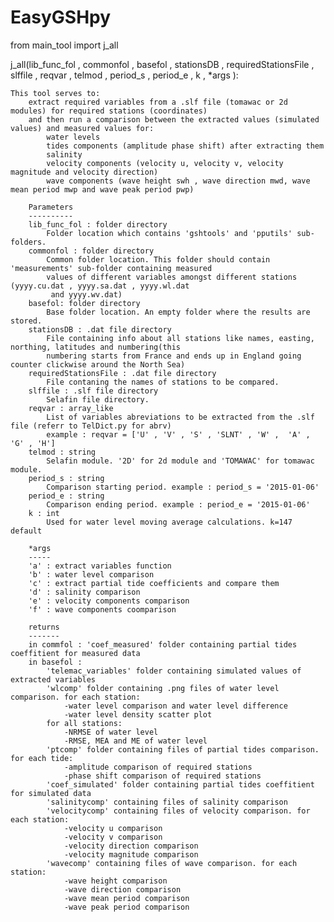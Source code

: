 # EasyGSHpy


from main_tool import j_all

j_all(lib_func_fol , commonfol , basefol , stationsDB , requiredStationsFile , slffile , reqvar , telmod ,  period_s , period_e , k , *args ):
    
    This tool serves to:
        extract required variables from a .slf file (tomawac or 2d modules) for required stations (coordinates)
        and then run a comparison between the extracted values (simulated values) and measured values for:
            water levels
            tides components (amplitude phase shift) after extracting them
            salinity
            velocity components (velocity u, velocity v, velocity magnitude and velocity direction)
            wave components (wave height swh , wave direction mwd, wave mean period mwp and wave peak period pwp)
        
        Parameters
        ----------
        lib_func_fol : folder directory
            Folder location which contains 'gshtools' and 'pputils' sub-folders.
        commonfol : folder directory
            Common folder location. This folder should contain 'measurements' sub-folder containing measured
            values of different variables amongst different stations (yyyy.cu.dat , yyyy.sa.dat , yyyy.wl.dat
             and yyyy.wv.dat)
        basefol: folder directory
            Base folder location. An empty folder where the results are stored.
        stationsDB : .dat file directory 
            File containing info about all stations like names, easting, northing, latitudes and numbering(this 
            numbering starts from France and ends up in England going counter clickwise around the North Sea)
        requiredStationsFile : .dat file directory
            File contaning the names of stations to be compared.
        slffile : .slf file directory 
            Selafin file directory.
        reqvar : array_like
            List of variables abreviations to be extracted from the .slf file (referr to TelDict.py for abrv)
            example : reqvar = ['U' , 'V' , 'S' , 'SLNT' , 'W' ,  'A' , 'G' , 'H']
        telmod : string
            Selafin module. '2D' for 2d module and 'TOMAWAC' for tomawac module.
        period_s : string
            Comparison starting period. example : period_s = '2015-01-06' 
        period_e : string
            Comparison ending period. example : period_e = '2015-01-06' 
        k : int
            Used for water level moving average calculations. k=147 default
        
        *args
        -----
        'a' : extract variables function
        'b' : water level comparison 
        'c' : extract partial tide coefficients and compare them
        'd' : salinity comparison
        'e' : velocity components comparison
        'f' : wave components coomparison
        
        returns
        -------
        in commfol : 'coef_measured' folder containing partial tides coeffitient for measured data
        in basefol :
            'telemac_variables' folder containing simulated values of extracted variables
            'wlcomp' folder containing .png files of water level comparison. for each station:
                -water level comparison and water level difference
                -water level density scatter plot
            for all stations:
                -NRMSE of water level
                -RMSE, MEA and ME of water level
            'ptcomp' folder containing files of partial tides comparison. for each tide:
                -amplitude comparison of required stations
                -phase shift comparison of required stations
            'coef_simulated' folder containing partial tides coeffitient for simulated data
            'salinitycomp' containing files of salinity comparison
            'velocitycomp' containing files of velocity comparison. for each station:
                -velocity u comparison
                -velocity v comparison
                -velocity direction comparison
                -velocity magnitude comparison
            'wavecomp' containing files of wave comparison. for each station:
                -wave height comparison
                -wave direction comparison
                -wave mean period comparison
                -wave peak period comparison
    
